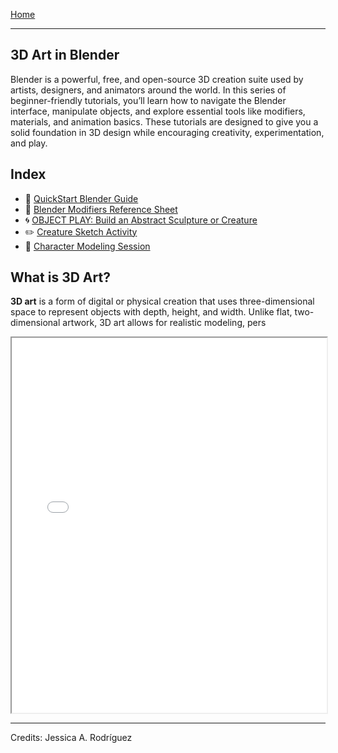 [Home](../README.md)    

-------------------------------------------------------------------------------  

## 3D Art in Blender

Blender is a powerful, free, and open-source 3D creation suite used by artists, designers, and animators around the world. In this series of beginner-friendly tutorials, you’ll learn how to navigate the Blender interface, manipulate objects, and explore essential tools like modifiers, materials, and animation basics. These tutorials are designed to give you a solid foundation in 3D design while encouraging creativity, experimentation, and play.


## Index

+ 🧱 [QuickStart Blender Guide](Blender_Intro_Part_1.md)
+ 🧱 [Blender Modifiers Reference Sheet](Blender_Intro_Part_2.md)
+ 🌀 [OBJECT PLAY: Build an Abstract Sculpture or Creature](Object_Play_Activity.md)
+ ✏️ [Creature Sketch Activity](Creature_Sketch_Activity.md)
+ 🧱 [Character Modeling Session](Character_Modeling_Session.md)

## What is 3D Art?

**3D art** is a form of digital or physical creation that uses three-dimensional space to represent objects with depth, height, and width. Unlike flat, two-dimensional artwork, 3D art allows for realistic modeling, pers

<iframe src="W1_Teacher_Presentation_Slides.pdf" width="100%" height="600px"></iframe>


________________________________________________________________________

Credits: Jessica A. Rodríguez

